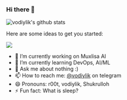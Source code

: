 ### Hi there 👋

![vodiylik's github stats](https://github-readme-stats.vercel.app/api?username=vodiylik&show_icons=true&theme=default)

Here are some ideas to get you started:

![](https://komarev.com/ghpvc/?username=vodiylik&color=blue)

- 🔭 I’m currently working on Muxlisa AI
- 🌱 I’m currently learning DevOps, AI/ML
- 💬 Ask me about nothing :)
- 📫 How to reach me: [@vodiylik](https://t.me/vodiylik) on telegram
- 😄 Pronouns: r00t, vodiylik, Shukrulloh
- ⚡ Fun fact: What is sleep?
